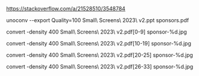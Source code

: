 https://stackoverflow.com/a/21528510/3548784

unoconv --export Quality=100 Small\ Screens\ 2023\ v2.ppt sponsors.pdf

convert -density 400 Small\ Screens\ 2023\ v2.pdf[0-9] sponsor-%d.jpg

convert -density 400 Small\ Screens\ 2023\ v2.pdf[10-19] sponsor-%d.jpg

convert -density 400 Small\ Screens\ 2023\ v2.pdf[20-25] sponsor-%d.jpg

convert -density 400 Small\ Screens\ 2023\ v2.pdf[26-33] sponsor-%d.jpg
